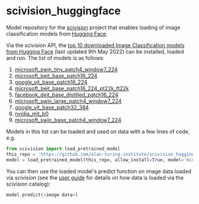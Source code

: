 # scivision_huggingface

Model repository for the [scivision](https://scivision.readthedocs.io/) project that enables loading of image classification models from [Hugging Face](https://huggingface.co/models?pipeline_tag=image-classification&sort=downloads).

Via the scivision API, the [top 10 downloaded Image Classification models from Hugging Face](https://huggingface.co/models?pipeline_tag=image-classification&sort=downloads) (last updated 9th May 2022) can be installed, loaded and run. The list of models is as follows:

1. [microsoft_swin_tiny_patch4_window7_224](https://huggingface.co/microsoft/swin-tiny-patch4-window7-224)
2. [microsoft_beit_base_patch16_224](https://huggingface.co/microsoft/beit-base-patch16-224)
3. [google_vit_base_patch16_224](https://huggingface.co/google/vit-base-patch16-224)
4. [microsoft_beit_base_patch16_224_pt22k_ft22k](https://huggingface.co/microsoft/beit-base-patch16-224-pt22k-ft22k)
6. [facebook_deit_base_distilled_patch16_224](https://huggingface.co/facebook/deit-base-distilled-patch16-224)
7. [microsoft_swin_large_patch4_window7_224](https://huggingface.co/microsoft/swin-large-patch4-window7-224)
8. [google_vit_base_patch32_384](https://huggingface.co/google/vit-base-patch32-384)
9. [nvidia_mit_b0](https://huggingface.co/nvidia/mit-b0)
10. [microsoft_swin_base_patch4_window7_224](https://huggingface.co/microsoft/swin-base-patch4-window7-224)

Models in this list can be loaded and used on data with a few lines of code, e.g.

```python
from scivision import load_pretrained_model
this_repo = 'https://github.com/alan-turing-institute/scivision_huggingface'
model = load_pretrained_model(this_repo, allow_install=True, model='microsoft_swin_tiny_patch4_window7_224')
```

You can then use the loaded model's predict function on image data loaded via *scivision* (see the [user guide](https://scivision.readthedocs.io/en/latest/user_guide.html) for details on how data is loaded via the scivision catalog):

```python
model.predict(<image data>)
```